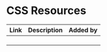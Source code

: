 # CSS Resources


| Link | Description | Added by |
| -------- | -------- | -------- |
| | | |
| | | |
| | | |
| | | |
